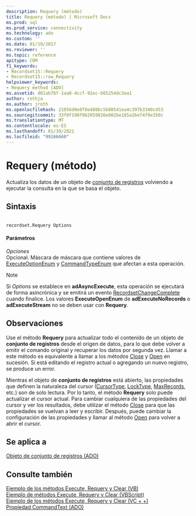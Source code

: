 ```yaml
---
description: Requery (método)
title: Requery (método) | Microsoft Docs
ms.prod: sql
ms.prod_service: connectivity
ms.technology: ado
ms.custom: ''
ms.date: 01/19/2017
ms.reviewer: ''
ms.topic: reference
apitype: COM
f1_keywords:
- Recordset15::Requery
- Recordset15::raw_Requery
helpviewer_keywords:
- Requery method [ADO]
ms.assetid: d81ab76f-1aa8-4ccf-92ec-b65254dc3ea1
author: rothja
ms.author: jroth
ms.openlocfilehash: 21056d0e8f8e488bc5b80541ea4c397b3340c453
ms.sourcegitcommit: 33f0f190f962059826e002be165a2bef4f9e350c
ms.translationtype: MT
ms.contentlocale: es-ES
ms.lasthandoff: 01/30/2021
ms.locfileid: "99166660"
---
```

# <a name="requery-method"></a>Requery (método)
Actualiza los datos de un objeto de [conjunto de registros](./recordset-object-ado.md) volviendo a ejecutar la consulta en la que se basa el objeto.  
  
## <a name="syntax"></a>Sintaxis  
  
```  
  
recordset.Requery Options  
```  
  
#### <a name="parameters"></a>Parámetros  
 *Opciones*  
 Opcional. Máscara de máscara que contiene valores de [ExecuteOptionEnum](./executeoptionenum.md) y [CommandTypeEnum](./commandtypeenum.md) que afectan a esta operación.  
  
> [!NOTE]
>  Si *Options* se establece en **adAsyncExecute**, esta operación se ejecutará de forma asincrónica y se emitirá un evento [RecordsetChangeComplete](./willchangerecordset-and-recordsetchangecomplete-events-ado.md) cuando finalice. Los valores **ExecuteOpenEnum** de **adExecuteNoRecords** o **adExecuteStream** no se deben usar con **Requery**.  
  
## <a name="remarks"></a>Observaciones  
 Use el método **Requery** para actualizar todo el contenido de un objeto de **conjunto de registros** desde el origen de datos, para lo que debe volver a emitir el comando original y recuperar los datos por segunda vez. Llamar a este método es equivalente a llamar a los métodos [Close](./close-method-ado.md) y [Open](./open-method-ado-recordset.md) en sucesión. Si está editando el registro actual o agregando un nuevo registro, se produce un error.  
  
 Mientras el objeto de **conjunto de registros** está abierto, las propiedades que definen la naturaleza del cursor ([CursorType](./cursortype-property-ado.md), [LockType](./locktype-property-ado.md), [MaxRecords](./maxrecords-property-ado.md), etc.) son de solo lectura. Por lo tanto, el método **Requery** solo puede actualizar el cursor actual. Para cambiar cualquiera de las propiedades del cursor y ver los resultados, debe utilizar el método [Close](./close-method-ado.md) para que las propiedades se vuelvan a leer y escribir. Después, puede cambiar la configuración de las propiedades y llamar al método [Open](./open-method-ado-recordset.md) para volver a abrir el cursor.  
  
## <a name="applies-to"></a>Se aplica a  
 [Objeto de conjunto de registros (ADO)](./recordset-object-ado.md)  
  
## <a name="see-also"></a>Consulte también  
 [Ejemplo de los métodos Execute, Requery y Clear (VB)](./execute-requery-and-clear-methods-example-vb.md)   
 [Ejemplo de métodos Execute, Requery y Clear (VBScript)](./execute-requery-and-clear-methods-example-vbscript.md)   
 [Ejemplo de los métodos Execute, Requery y Clear (VC + +)](./execute-requery-and-clear-methods-example-vc.md)   
 [Propiedad CommandText (ADO)](./commandtext-property-ado.md)